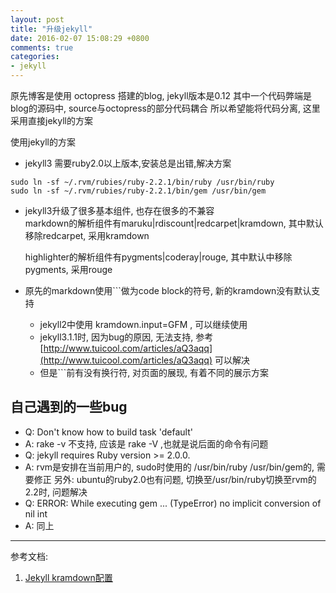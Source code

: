 ```yaml
---
layout: post
title: "升级jekyll"
date: 2016-02-07 15:08:29 +0800
comments: true
categories: 
- jekyll
---
```



原先博客是使用 octopress 搭建的blog, jekyll版本是0.12
其中一个代码弊端是blog的源码中, source与octopress的部分代码耦合
所以希望能将代码分离, 这里采用直接jekyll的方案

使用jekyll的方案

* jekyll3 需要ruby2.0以上版本,安装总是出错,解决方案

```
sudo ln -sf ~/.rvm/rubies/ruby-2.2.1/bin/ruby /usr/bin/ruby
sudo ln -sf ~/.rvm/rubies/ruby-2.2.1/bin/gem /usr/bin/gem
```

* jekyll3升级了很多基本组件, 也存在很多的不兼容  
   markdown的解析组件有maruku|rdiscount|redcarpet|kramdown, 其中默认移除redcarpet, 采用kramdown
  
   highlighter的解析组件有pygments|coderay|rouge, 其中默认中移除pygments, 采用rouge

* 原先的markdown使用\`\`\`做为code block的符号, 新的kramdown没有默认支持
   * jekyll2中使用 kramdown.input=GFM , 可以继续使用
   * jekyll3.1.1时, 因为bug的原因, 无法支持,  参考 [http://www.tuicool.com/articles/aQ3aqq](http://www.tuicool.com/articles/aQ3aqq) 可以解决
   * 但是\`\`\`前有没有换行符, 对页面的展现, 有着不同的展示方案

 







## 自己遇到的一些bug
* Q: Don't know how to build task 'default'
* A: rake -v 不支持, 应该是 rake -V ,也就是说后面的命令有问题
* Q: jekyll requires Ruby version >= 2.0.0.
* A: rvm是安排在当前用户的, sudo时使用的 /usr/bin/ruby /usr/bin/gem的, 需要修正
      另外: ubuntu的ruby2.0也有问题, 切换至/usr/bin/ruby切换至rvm的2.2时, 问题解决
* Q: ERROR: While executing gem ... (TypeError) no implicit conversion of nil int
* A: 同上














--------

参考文档:
1. [Jekyll kramdown配置](http://www.tuicool.com/articles/rAnmQvB)









